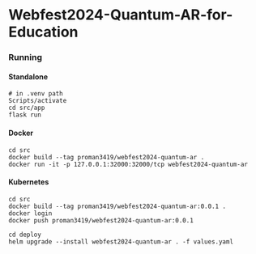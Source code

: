 # Webfest2024-Quantum-AR-for-Education

### Running

#### Standalone

```
# in .venv path
Scripts/activate
cd src/app
flask run
```

#### Docker

```
cd src
docker build --tag proman3419/webfest2024-quantum-ar .
docker run -it -p 127.0.0.1:32000:32000/tcp webfest2024-quantum-ar
```

#### Kubernetes

```
cd src
docker build --tag proman3419/webfest2024-quantum-ar:0.0.1 .
docker login
docker push proman3419/webfest2024-quantum-ar:0.0.1

cd deploy
helm upgrade --install webfest2024-quantum-ar . -f values.yaml
```
